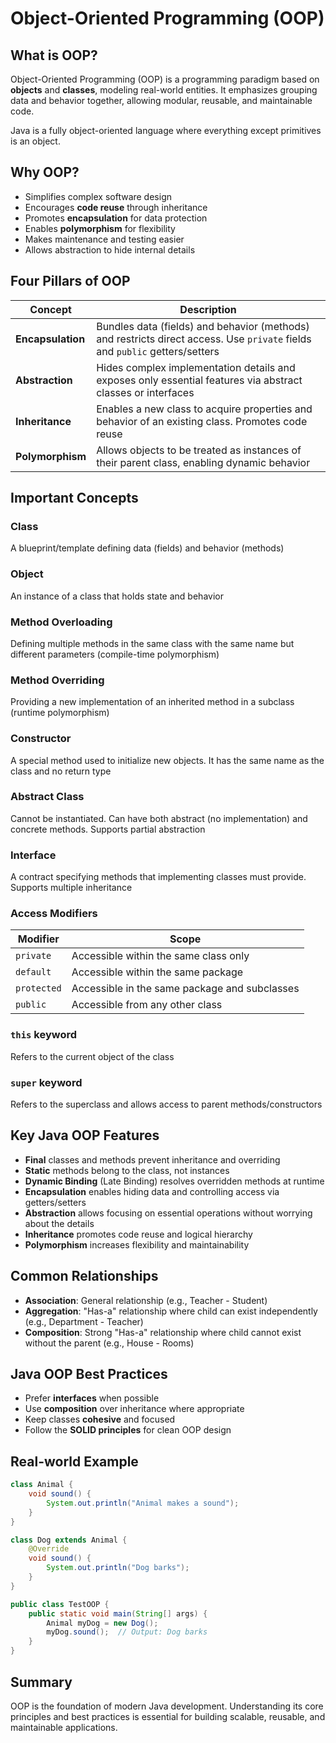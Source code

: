 # Object-Oriented Programming (OOP)

## What is OOP?

Object-Oriented Programming (OOP) is a programming paradigm based on **objects** and **classes**, modeling real-world entities. It emphasizes grouping data and behavior together, allowing modular, reusable, and maintainable code.

Java is a fully object-oriented language where everything except primitives is an object.

## Why OOP?

- Simplifies complex software design
- Encourages **code reuse** through inheritance
- Promotes **encapsulation** for data protection
- Enables **polymorphism** for flexibility
- Makes maintenance and testing easier
- Allows abstraction to hide internal details

## Four Pillars of OOP

| Concept           | Description                                                                                                                 |
| ----------------- | --------------------------------------------------------------------------------------------------------------------------- |
| **Encapsulation** | Bundles data (fields) and behavior (methods) and restricts direct access. Use `private` fields and `public` getters/setters |
| **Abstraction**   | Hides complex implementation details and exposes only essential features via abstract classes or interfaces                 |
| **Inheritance**   | Enables a new class to acquire properties and behavior of an existing class. Promotes code reuse                            |
| **Polymorphism**  | Allows objects to be treated as instances of their parent class, enabling dynamic behavior                                  |

## Important Concepts

### Class

A blueprint/template defining data (fields) and behavior (methods)

### Object

An instance of a class that holds state and behavior

### Method Overloading

Defining multiple methods in the same class with the same name but different parameters (compile-time polymorphism)

### Method Overriding

Providing a new implementation of an inherited method in a subclass (runtime polymorphism)

### Constructor

A special method used to initialize new objects. It has the same name as the class and no return type

### Abstract Class

Cannot be instantiated. Can have both abstract (no implementation) and concrete methods. Supports partial abstraction

### Interface

A contract specifying methods that implementing classes must provide. Supports multiple inheritance

### Access Modifiers

| Modifier    | Scope                                         |
| ----------- | --------------------------------------------- |
| `private`   | Accessible within the same class only         |
| `default`   | Accessible within the same package            |
| `protected` | Accessible in the same package and subclasses |
| `public`    | Accessible from any other class               |

### `this` keyword

Refers to the current object of the class

### `super` keyword

Refers to the superclass and allows access to parent methods/constructors

## Key Java OOP Features

- **Final** classes and methods prevent inheritance and overriding
- **Static** methods belong to the class, not instances
- **Dynamic Binding** (Late Binding) resolves overridden methods at runtime
- **Encapsulation** enables hiding data and controlling access via getters/setters
- **Abstraction** allows focusing on essential operations without worrying about the details
- **Inheritance** promotes code reuse and logical hierarchy
- **Polymorphism** increases flexibility and maintainability

## Common Relationships

- **Association**: General relationship (e.g., Teacher - Student)
- **Aggregation**: "Has-a" relationship where child can exist independently (e.g., Department - Teacher)
- **Composition**: Strong "Has-a" relationship where child cannot exist without the parent (e.g., House - Rooms)

## Java OOP Best Practices

- Prefer **interfaces** when possible
- Use **composition** over inheritance where appropriate
- Keep classes **cohesive** and focused
- Follow the **SOLID principles** for clean OOP design

## Real-world Example

```java
class Animal {
    void sound() {
        System.out.println("Animal makes a sound");
    }
}

class Dog extends Animal {
    @Override
    void sound() {
        System.out.println("Dog barks");
    }
}

public class TestOOP {
    public static void main(String[] args) {
        Animal myDog = new Dog();
        myDog.sound();  // Output: Dog barks
    }
}
```

## Summary

OOP is the foundation of modern Java development. Understanding its core principles and best practices is essential for building scalable, reusable, and maintainable applications.
